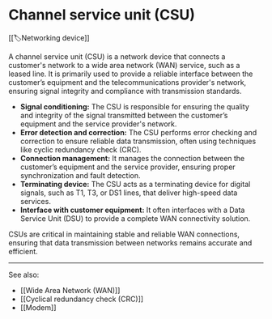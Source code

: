 
# Channel service unit (CSU)

[[🏷️Networking device]]

A channel service unit (CSU) is a network device that connects a customer's network to a wide area network (WAN) service, such as a leased line. It is primarily used to provide a reliable interface between the customer’s equipment and the telecommunications provider's network, ensuring signal integrity and compliance with transmission standards.

- **Signal conditioning:** The CSU is responsible for ensuring the quality and integrity of the signal transmitted between the customer’s equipment and the service provider's network.
- **Error detection and correction:** The CSU performs error checking and correction to ensure reliable data transmission, often using techniques like cyclic redundancy check (CRC).
- **Connection management:** It manages the connection between the customer’s equipment and the service provider, ensuring proper synchronization and fault detection.
- **Terminating device:** The CSU acts as a terminating device for digital signals, such as T1, T3, or DS1 lines, that deliver high-speed data services.
- **Interface with customer equipment:** It often interfaces with a Data Service Unit (DSU) to provide a complete WAN connectivity solution.

CSUs are critical in maintaining stable and reliable WAN connections, ensuring that data transmission between networks remains accurate and efficient.

---

See also:

- [[Wide Area Network (WAN)]]
- [[Cyclical redundancy check (CRC)]]
- [[Modem]]